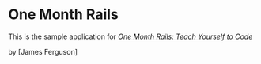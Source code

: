 # One Month Rails

This is the sample application for 
[*One Month Rails: Teach Yourself to Code*](http://onemonthrails.com)

by [James Ferguson]